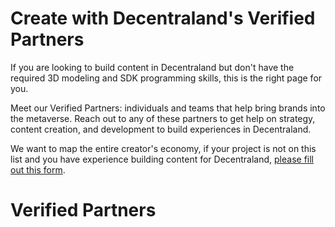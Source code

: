 # Create with Decentraland's Verified Partners

If you are looking to build content in Decentraland but don't have the required 3D modeling and SDK programming skills, this is the right page for you. 

Meet our Verified Partners: individuals and teams that help bring brands into the metaverse. Reach out to any of these partners to get help on strategy, content creation, and development to build experiences in Decentraland.

We want to map the entire creator's economy, if your project is not on this list and you have experience building content for Decentraland, [please fill out this form](https://forms.gle/ZTAjUi1CAf5wC5pG8).

# Verified Partners

